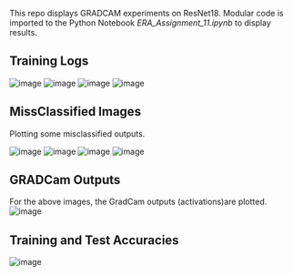 This repo displays GRADCAM experiments on ResNet18. Modular code is imported to the Python Notebook *ERA_Assignment_11.ipynb* to display results.

## Training Logs

![image](https://github.com/iris-kurapaty/GradCam_Exp/assets/52544352/824c39f3-c54f-4235-9a82-a78036dc1b8f)
![image](https://github.com/iris-kurapaty/GradCam_Exp/assets/52544352/28f6b602-905c-45ce-bebf-cbdd40b55de0)
![image](https://github.com/iris-kurapaty/GradCam_Exp/assets/52544352/42c410d9-fee4-4e3f-b496-12598e06103d)
![image](https://github.com/iris-kurapaty/GradCam_Exp/assets/52544352/2b80398d-27ae-4f13-8beb-cd6001fa543b)


## MissClassified Images
Plotting some misclassified outputs.  

![image](https://github.com/iris-kurapaty/GradCam_Exp/assets/52544352/ffa665b3-9d83-4369-85a9-03343e6d9c50)
![image](https://github.com/iris-kurapaty/GradCam_Exp/assets/52544352/35b73f64-0d2d-4e9b-88d6-311f340c7a19)
![image](https://github.com/iris-kurapaty/GradCam_Exp/assets/52544352/ad9761de-a5bf-41cb-987e-cab6baae2581)
![image](https://github.com/iris-kurapaty/GradCam_Exp/assets/52544352/a5197521-4235-4360-829c-2c778561f5b3)



## GRADCam Outputs
For the above images, the GradCam outputs (activations)are plotted.
![image](https://github.com/iris-kurapaty/GradCam_Exp/assets/52544352/4968fe3b-4acd-44ae-a5ac-ae9e2191ec8d)


## Training and Test Accuracies
![image](https://github.com/iris-kurapaty/GradCam_Exp/assets/52544352/6dc1adde-bde6-4b77-98c2-7cec42e1172e)




